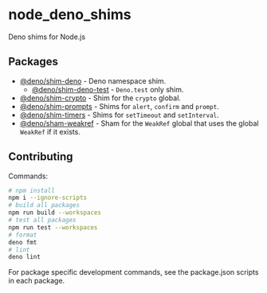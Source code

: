 # node_deno_shims

Deno shims for Node.js

## Packages

- [@deno/shim-deno](packages/shim-deno) - Deno namespace shim.
  - [@deno/shim-deno-test](packages/shim-deno-test) - `Deno.test` only shim.
- [@deno/shim-crypto](packages/shim-crypto) - Shim for the `crypto` global.
- [@deno/shim-prompts](packages/shim-prompts) - Shims for `alert`, `confirm` and
  `prompt`.
- [@deno/shim-timers](packages/shim-timers) - Shims for `setTimeout` and
  `setInterval`.
- [@deno/sham-weakref](packages/sham-weakref) - Sham for the `WeakRef` global
  that uses the global `WeakRef` if it exists.

## Contributing

Commands:

```sh
# npm install
npm i --ignore-scripts
# build all packages
npm run build --workspaces
# test all packages
npm run test --workspaces
# format
deno fmt
# lint
deno lint
```

For package specific development commands, see the package.json scripts in each
package.
